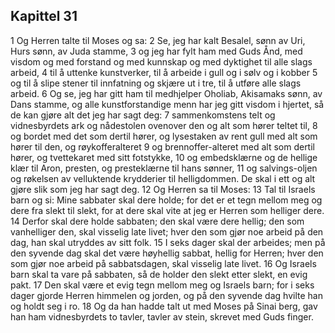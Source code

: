 ## Kapittel 31

1 Og Herren talte til Moses og sa:
2 Se, jeg har kalt Besalel, sønn av Uri, Hurs sønn, av Juda stamme,
3 og jeg har fylt ham med Guds Ånd, med visdom og med forstand og med kunnskap og med dyktighet til alle slags arbeid,
4 til å uttenke kunstverker, til å arbeide i gull og i sølv og i kobber
5 og til å slipe stener til innfatning og skjære ut i tre, til å utføre alle slags arbeid.
6 Og se, jeg har gitt ham til medhjelper Oholiab, Akisamaks sønn, av Dans stamme, og alle kunstforstandige menn har jeg gitt visdom i hjertet, så de kan gjøre alt det jeg har sagt deg:
7 sammenkomstens telt og vidnesbyrdets ark og nådestolen ovenover den og alt som hører teltet til,
8 og bordet med det som dertil hører, og lysestaken av rent gull med alt som hører til den, og røykofferalteret
9 og brennoffer-alteret med alt som dertil hører, og tvettekaret med sitt fotstykke,
10 og embedsklærne og de hellige klær til Aron, presten, og presteklærne til hans sønner,
11 og salvings-oljen og røkelsen av velluktende krydderier til helligdommen. De skal i ett og alt gjøre slik som jeg har sagt deg.
12 Og Herren sa til Moses:
13 Tal til Israels barn og si: Mine sabbater skal dere holde; for det er et tegn mellom meg og dere fra slekt til slekt, for at dere skal vite at jeg er Herren som helliger dere.
14 Derfor skal dere holde sabbaten; den skal være dere hellig; den som vanhelliger den, skal visselig late livet; hver den som gjør noe arbeid på den dag, han skal utryddes av sitt folk.
15 I seks dager skal der arbeides; men på den syvende dag skal det være høyhellig sabbat, hellig for Herren; hver den som gjør noe arbeid på sabbatsdagen, skal visselig late livet.
16 Og Israels barn skal ta vare på sabbaten, så de holder den slekt etter slekt, en evig pakt.
17 Den skal være et evig tegn mellom meg og Israels barn; for i seks dager gjorde Herren himmelen og jorden, og på den syvende dag hvilte han og holdt seg i ro.
18 Og da han hadde talt ut med Moses på Sinai berg, gav han ham vidnesbyrdets to tavler, tavler av stein, skrevet med Guds finger.
